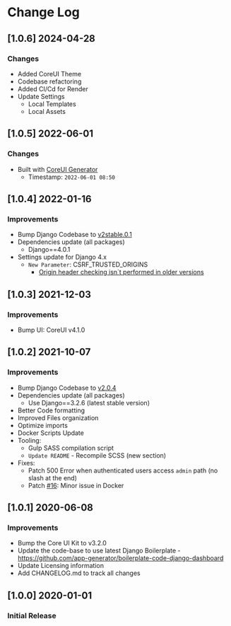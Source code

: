 # Change Log

## [1.0.6] 2024-04-28
### Changes

- Added CoreUI Theme
- Codebase refactoring 
- Added CI/Cd for Render 
- Update Settings
  - Local Templates
  - Local Assets 

## [1.0.5] 2022-06-01
### Changes

- Built with [CoreUI Generator](https://appseed.us/generator/coreui/)
  - Timestamp: `2022-06-01 08:50`

## [1.0.4] 2022-01-16
### Improvements

- Bump Django Codebase to [v2stable.0.1](https://github.com/app-generator/boilerplate-code-django-dashboard/releases)
- Dependencies update (all packages) 
  - Django==4.0.1
- Settings update for Django 4.x
  - `New Parameter`: CSRF_TRUSTED_ORIGINS
    - [Origin header checking isn`t performed in older versions](https://docs.djangoproject.com/en/4.0/ref/settings/#csrf-trusted-origins)  

## [1.0.3] 2021-12-03
### Improvements

- Bump UI: CoreUI v4.1.0

## [1.0.2] 2021-10-07
### Improvements

- Bump Django Codebase to [v2.0.4](https://github.com/app-generator/boilerplate-code-django-dashboard/releases)
- Dependencies update (all packages)
  - Use Django==3.2.6 (latest stable version)
- Better Code formatting
- Improved Files organization
- Optimize imports
- Docker Scripts Update 
- Tooling:
  - Gulp SASS compilation script   
  - `Update README` - Recompile SCSS (new section)
- Fixes: 
  - Patch 500 Error when authenticated users access `admin` path (no slash at the end)
  - Patch [#16](https://github.com/app-generator/boilerplate-code-django-dashboard/issues/16): Minor issue in Docker 

## [1.0.1] 2020-06-08 
### Improvements

- Bump the Core UI Kit to v3.2.0
- Update the code-base to use latest Django Boilerplate - https://github.com/app-generator/boilerplate-code-django-dashboard
- Update Licensing information
- Add CHANGELOG.md to track all changes

## [1.0.0] 2020-01-01
### Initial Release
